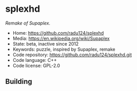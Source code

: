# splexhd

_Remake of Supaplex._

- Home: https://github.com/radu124/splexhd
- Media: https://en.wikipedia.org/wiki/Supaplex
- State: beta, inactive since 2012
- Keywords: puzzle, inspired by Supaplex, remake
- Code repository: https://github.com/radu124/splexhd.git
- Code language: C++
- Code license: GPL-2.0

## Building
